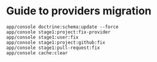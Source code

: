 Guide to providers migration
============================

```
app/console doctrine:schema:update --force
app/console stage1:project:fix-provider
app/console stage1:user:fix
app/console stage1:project:github:fix
app/console stage1:pull-request:fix
app/console cache:clear
```